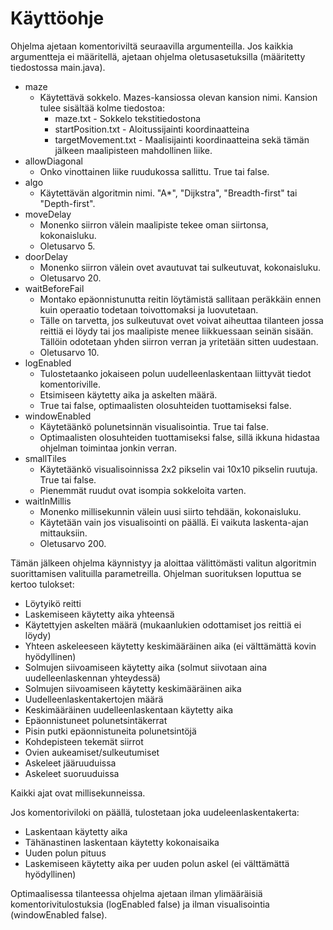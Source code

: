 # Käyttöohje

Ohjelma ajetaan komentoriviltä seuraavilla argumenteilla. Jos kaikkia argumentteja ei määritellä, ajetaan ohjelma oletusasetuksilla (määritetty tiedostossa main.java).

* maze
  * Käytettävä sokkelo. Mazes-kansiossa olevan kansion nimi. Kansion tulee sisältää kolme tiedostoa:
    * maze.txt - Sokkelo tekstitiedostona
	* startPosition.txt - Aloitussijainti koordinaatteina
	* targetMovement.txt - Maalisijainti koordinaatteina sekä tämän jälkeen maalipisteen mahdollinen liike.
* allowDiagonal
  * Onko vinottainen liike ruudukossa sallittu. True tai false.
* algo
  * Käytettävän algoritmin nimi. "A*", "Dijkstra", "Breadth-first" tai "Depth-first".
* moveDelay
  * Monenko siirron välein maalipiste tekee oman siirtonsa, kokonaisluku.
  * Oletusarvo 5.
* doorDelay
  * Monenko siirron välein ovet avautuvat tai sulkeutuvat, kokonaisluku.
  * Oletusarvo 20.
* waitBeforeFail
  * Montako epäonnistunutta reitin löytämistä sallitaan peräkkäin ennen kuin operaatio todetaan toivottomaksi ja luovutetaan.
  * Tälle on tarvetta, jos sulkeutuvat ovet voivat aiheuttaa tilanteen jossa reittiä ei löydy tai jos maalipiste menee liikkuessaan seinän sisään. Tällöin odotetaan yhden siirron verran ja yritetään sitten uudestaan.
  * Oletusarvo 10.
* logEnabled
  * Tulostetaanko jokaiseen polun uudelleenlaskentaan liittyvät tiedot komentoriville.
  * Etsimiseen käytetty aika ja askelten määrä.
  * True tai false, optimaalisten olosuhteiden tuottamiseksi false.
* windowEnabled
  * Käytetäänkö polunetsinnän visualisointia. True tai false.
  * Optimaalisten olosuhteiden tuottamiseksi false, sillä ikkuna hidastaa ohjelman toimintaa jonkin verran.
* smallTiles
  * Käytetäänkö visualisoinnissa 2x2 pikselin vai 10x10 pikselin ruutuja. True tai false.
  * Pienemmät ruudut ovat isompia sokkeloita varten.
* waitInMillis
  * Monenko millisekunnin välein uusi siirto tehdään, kokonaisluku.
  * Käytetään vain jos visualisointi on päällä. Ei vaikuta laskenta-ajan mittauksiin.
  * Oletusarvo 200.
  
Tämän jälkeen ohjelma käynnistyy ja aloittaa välittömästi valitun algoritmin suorittamisen valituilla parametreilla. Ohjelman suorituksen loputtua se kertoo tulokset:
* Löytyikö reitti
* Laskemiseen käytetty aika yhteensä
* Käytettyjen askelten määrä (mukaanlukien odottamiset jos reittiä ei löydy)
* Yhteen askeleeseen käytetty keskimääräinen aika (ei välttämättä kovin hyödyllinen)
* Solmujen siivoamiseen käytetty aika (solmut siivotaan aina uudelleenlaskennan yhteydessä)
* Solmujen siivoamiseen käytetty keskimääräinen aika
* Uudelleenlaskentakertojen määrä
* Keskimääräinen uudelleenlaskentaan käytetty aika
* Epäonnistuneet polunetsintäkerrat
* Pisin putki epäonnistuneita polunetsintöjä
* Kohdepisteen tekemät siirrot
* Ovien aukeamiset/sulkeutumiset
* Askeleet jääruuduissa
* Askeleet suoruuduissa

Kaikki ajat ovat millisekunneissa.

Jos komentoriviloki on päällä, tulostetaan joka uudeleenlaskentakerta:
* Laskentaan käytetty aika
* Tähänastinen laskentaan käytetty kokonaisaika
* Uuden polun pituus
* Laskemiseen käytetty aika per uuden polun askel (ei välttämättä hyödyllinen)

Optimaalisessa tilanteessa ohjelma ajetaan ilman ylimääräisiä komentorivitulostuksia (logEnabled false) ja ilman visualisointia (windowEnabled false).